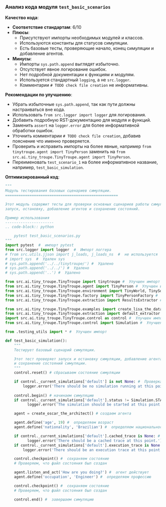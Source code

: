 ### Анализ кода модуля `test_basic_scenarios`

**Качество кода**:
- **Соответствие стандартам**: 6/10
- **Плюсы**:
  - Присутствуют импорты необходимых модулей и классов.
  - Используются константы для статусов симуляции.
  - Есть базовые тесты, проверяющие начало, конец симуляции и добавление агентов.
- **Минусы**:
  - Импорты `sys.path.append` выглядят избыточно.
  - Отсутствует явное логирование ошибок.
  - Нет подробной документации к функциям и модулям.
  - Используется стандартный `logging`, а не `src.logger`.
  - Комментарии `# TODO check file creation` не информативны.

**Рекомендации по улучшению**:
- Убрать избыточные `sys.path.append`, так как пути должны настраиваться вне кода.
- Использовать `from src.logger import logger` для логирования.
- Добавить подробную RST-документацию для модуля и функций.
- Заменить `assert` на `logger.error` для более информативной обработки ошибок.
- Уточнить комментарии `# TODO check file creation`, добавив пояснение что именно проверяется.
- Проверить и исправить импорты на более явные, например `from tinytroupe.agent import TinyPerson` заменить на `from src.ai.tiny_troupe.TinyTroupe.agent import TinyPerson`.
- Переименовать `test_scenario_1` на более информативное название, например, `test_basic_simulation`.

**Оптимизированный код**:
```python
"""
Модуль тестирования базовых сценариев симуляции.
===================================================

Этот модуль содержит тесты для проверки основных сценариев работы симуляции, включая
запуск, остановку, добавление агентов и сохранение состояний.

Пример использования
----------------------
.. code-block:: python

    pytest test_basic_scenarios.py
"""
import pytest  #  импорт pytest
from src.logger import logger  #  Импорт логгера
# from src.utils.jjson import j_loads, j_loads_ns  #  не используется
# import sys  #  Удален sys
# sys.path.append('../../tinytroupe/') #  Удалено
# sys.path.append('../../') #  Удалено
# sys.path.append('..') #  Удалено

from src.ai.tiny_troupe.TinyTroupe import tinytroupe #  Улучшен импорт
from src.ai.tiny_troupe.TinyTroupe.agent import TinyPerson #  Улучшен импорт
from src.ai.tiny_troupe.TinyTroupe.environment import TinyWorld, TinySocialNetwork #  Улучшен импорт
from src.ai.tiny_troupe.TinyTroupe.factory import TinyPersonFactory #  Улучшен импорт
from src.ai.tiny_troupe.TinyTroupe.extraction import ResultsExtractor #  Улучшен импорт

from src.ai.tiny_troupe.TinyTroupe.examples import create_lisa_the_data_scientist, create_oscar_the_architect, create_marcos_the_physician #  Улучшен импорт
from src.ai.tiny_troupe.TinyTroupe.extraction import default_extractor as extractor #  Улучшен импорт
import src.ai.tiny_troupe.TinyTroupe.control as control #  Улучшен импорт
from src.ai.tiny_troupe.TinyTroupe.control import Simulation #  Улучшен импорт

from .testing_utils import * #  Улучшен импорт

def test_basic_simulation():
    """
    Тестирует базовый сценарий симуляции.

    Этот тест проверяет запуск и остановку симуляции, добавление агента, определение его свойств
    и сохранение состояний симуляции.
    """
    control.reset() # сбрасываем состояние симуляции

    if control._current_simulations['default'] is not None: #  Проверка на None
        logger.error('There should be no simulation running at this point.') # логируем ошибку
    
    control.begin() # начинаем симуляцию
    if control._current_simulations['default'].status != Simulation.STATUS_STARTED: #  Проверка на статус
          logger.error('The simulation should be started at this point.') # логируем ошибку

    agent = create_oscar_the_architect() # создаем агента

    agent.define('age', 19) #  определяем возраст
    agent.define('nationality', 'Brazilian') #  определяем национальность

    if control._current_simulations['default'].cached_trace is None: #  Проверка на None
          logger.error('There should be a cached trace at this point.') # логируем ошибку
    if control._current_simulations['default'].execution_trace is None: #  Проверка на None
        logger.error('There should be an execution trace at this point.') # логируем ошибку

    control.checkpoint() #  сохраняем состояние
    # Проверяем, что файл состояния был создан

    agent.listen_and_act('How are you doing?') #  агент действует
    agent.define('occupation', 'Engineer') #  определяем профессию

    control.checkpoint() #  сохраняем состояние
    # Проверяем, что файл состояния был создан

    control.end() #  завершаем симуляцию